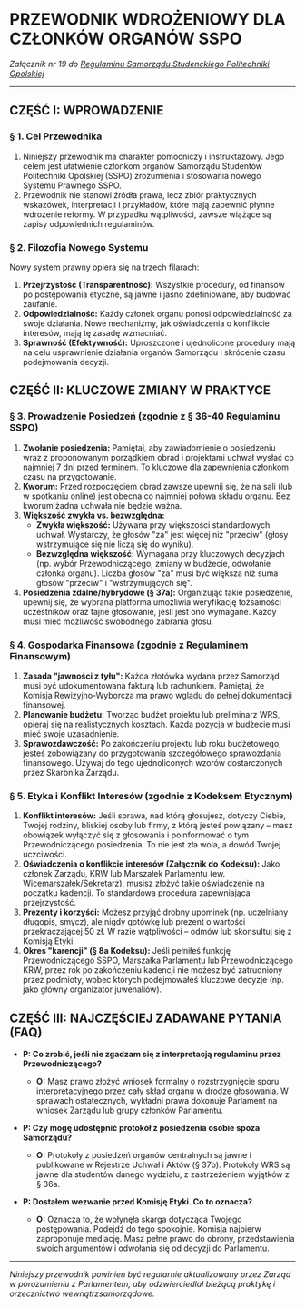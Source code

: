 # PRZEWODNIK WDROŻENIOWY DLA CZŁONKÓW ORGANÓW SSPO

*Załącznik nr 19 do [Regulaminu Samorządu Studenckiego Politechniki Opolskiej](01-regulamin-sspo.md)*

---

## CZĘŚĆ I: WPROWADZENIE

### § 1. Cel Przewodnika
1.  Niniejszy przewodnik ma charakter pomocniczy i instruktażowy. Jego celem jest ułatwienie członkom organów Samorządu Studentów Politechniki Opolskiej (SSPO) zrozumienia i stosowania nowego Systemu Prawnego SSPO.
2.  Przewodnik nie stanowi źródła prawa, lecz zbiór praktycznych wskazówek, interpretacji i przykładów, które mają zapewnić płynne wdrożenie reformy. W przypadku wątpliwości, zawsze wiążące są zapisy odpowiednich regulaminów.

### § 2. Filozofia Nowego Systemu
Nowy system prawny opiera się na trzech filarach:
1.  **Przejrzystość (Transparentność):** Wszystkie procedury, od finansów po postępowania etyczne, są jawne i jasno zdefiniowane, aby budować zaufanie.
2.  **Odpowiedzialność:** Każdy członek organu ponosi odpowiedzialność za swoje działania. Nowe mechanizmy, jak oświadczenia o konflikcie interesów, mają tę zasadę wzmacniać.
3.  **Sprawność (Efektywność):** Uproszczone i ujednolicone procedury mają na celu usprawnienie działania organów Samorządu i skrócenie czasu podejmowania decyzji.

## CZĘŚĆ II: KLUCZOWE ZMIANY W PRAKTYCE

### § 3. Prowadzenie Posiedzeń (zgodnie z § 36-40 Regulaminu SSPO)
1.  **Zwołanie posiedzenia:** Pamiętaj, aby zawiadomienie o posiedzeniu wraz z proponowanym porządkiem obrad i projektami uchwał wysłać co najmniej 7 dni przed terminem. To kluczowe dla zapewnienia członkom czasu na przygotowanie.
2.  **Kworum:** Przed rozpoczęciem obrad zawsze upewnij się, że na sali (lub w spotkaniu online) jest obecna co najmniej połowa składu organu. Bez kworum żadna uchwała nie będzie ważna.
3.  **Większość zwykła vs. bezwzględna:**
    *   **Zwykła większość:** Używana przy większości standardowych uchwał. Wystarczy, że głosów "za" jest więcej niż "przeciw" (głosy wstrzymujące się nie liczą się do wyniku).
    *   **Bezwzględna większość:** Wymagana przy kluczowych decyzjach (np. wybór Przewodniczącego, zmiany w budżecie, odwołanie członka organu). Liczba głosów "za" musi być większa niż suma głosów "przeciw" i "wstrzymujących się".
4.  **Posiedzenia zdalne/hybrydowe (§ 37a):** Organizując takie posiedzenie, upewnij się, że wybrana platforma umożliwia weryfikację tożsamości uczestników oraz tajne głosowanie, jeśli jest ono wymagane. Każdy musi mieć możliwość swobodnego zabrania głosu.

### § 4. Gospodarka Finansowa (zgodnie z Regulaminem Finansowym)
1.  **Zasada "jawności z tyłu":** Każda złotówka wydana przez Samorząd musi być udokumentowana fakturą lub rachunkiem. Pamiętaj, że Komisja Rewizyjno-Wyborcza ma prawo wglądu do pełnej dokumentacji finansowej.
2.  **Planowanie budżetu:** Tworząc budżet projektu lub preliminarz WRS, opieraj się na realistycznych kosztach. Każda pozycja w budżecie musi mieć swoje uzasadnienie.
3.  **Sprawozdawczość:** Po zakończeniu projektu lub roku budżetowego, jesteś zobowiązany do przygotowania szczegółowego sprawozdania finansowego. Używaj do tego ujednoliconych wzorów dostarczonych przez Skarbnika Zarządu.

### § 5. Etyka i Konflikt Interesów (zgodnie z Kodeksem Etycznym)
1.  **Konflikt interesów:** Jeśli sprawa, nad którą głosujesz, dotyczy Ciebie, Twojej rodziny, bliskiej osoby lub firmy, z którą jesteś powiązany – masz obowiązek wyłączyć się z głosowania i poinformować o tym Przewodniczącego posiedzenia. To nie jest zła wola, a dowód Twojej uczciwości.
2.  **Oświadczenia o konflikcie interesów (Załącznik do Kodeksu):** Jako członek Zarządu, KRW lub Marszałek Parlamentu (ew. Wicemarszałek/Sekretarz), musisz złożyć takie oświadczenie na początku kadencji. To standardowa procedura zapewniająca przejrzystość.
3.  **Prezenty i korzyści:** Możesz przyjąć drobny upominek (np. uczelniany długopis, smycz), ale nigdy gotówkę lub prezent o wartości przekraczającej 50 zł. W razie wątpliwości – odmów lub skonsultuj się z Komisją Etyki.
4.  **Okres "karencji" (§ 8a Kodeksu):** Jeśli pełniłeś funkcję Przewodniczącego SSPO, Marszałka Parlamentu lub Przewodniczącego KRW, przez rok po zakończeniu kadencji nie możesz być zatrudniony przez podmioty, wobec których podejmowałeś kluczowe decyzje (np. jako główny organizator juwenaliów).

## CZĘŚĆ III: NAJCZĘŚCIEJ ZADAWANE PYTANIA (FAQ)

*   **P: Co zrobić, jeśli nie zgadzam się z interpretacją regulaminu przez Przewodniczącego?**
    *   **O:** Masz prawo złożyć wniosek formalny o rozstrzygnięcie sporu interpretacyjnego przez cały skład organu w drodze głosowania. W sprawach ostatecznych, wykładni prawa dokonuje Parlament na wniosek Zarządu lub grupy członków Parlamentu.

*   **P: Czy mogę udostępnić protokół z posiedzenia osobie spoza Samorządu?**
    *   **O:** Protokoły z posiedzeń organów centralnych są jawne i publikowane w Rejestrze Uchwał i Aktów (§ 37b). Protokoły WRS są jawne dla studentów danego wydziału, z zastrzeżeniem wyjątków z § 36a.

*   **P: Dostałem wezwanie przed Komisję Etyki. Co to oznacza?**
    *   **O:** Oznacza to, że wpłynęła skarga dotycząca Twojego postępowania. Podejdź do tego spokojnie. Komisja najpierw zaproponuje mediację. Masz pełne prawo do obrony, przedstawienia swoich argumentów i odwołania się od decyzji do Parlamentu.

---
*Niniejszy przewodnik powinien być regularnie aktualizowany przez Zarząd w porozumieniu z Parlamentem, aby odzwierciedlał bieżącą praktykę i orzecznictwo wewnątrzsamorządowe.*
